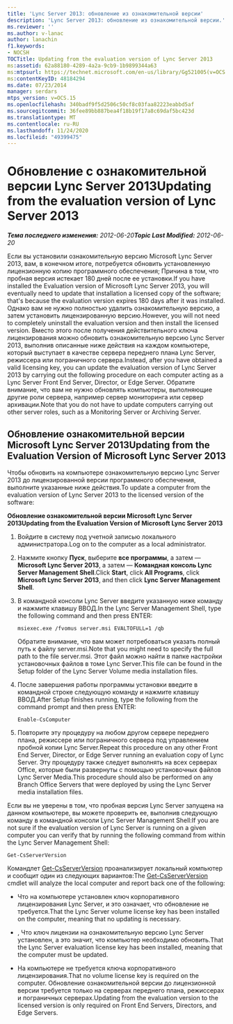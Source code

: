 ```yaml
---
title: 'Lync Server 2013: обновление из ознакомительной версии'
description: 'Lync Server 2013: обновление из ознакомительной версии.'
ms.reviewer: ''
ms.author: v-lanac
author: lanachin
f1.keywords:
- NOCSH
TOCTitle: Updating from the evaluation version of Lync Server 2013
ms:assetid: 62a88180-4289-4a2a-9cb9-1b9899344a63
ms:mtpsurl: https://technet.microsoft.com/en-us/library/Gg521005(v=OCS.15)
ms:contentKeyID: 48184294
ms.date: 07/23/2014
manager: serdars
mtps_version: v=OCS.15
ms.openlocfilehash: 340badf9f5d2506c50cf8c03faa82223eabbd5af
ms.sourcegitcommit: 36fee89bb887bea4f18b19f17a8c69daf5bc423d
ms.translationtype: MT
ms.contentlocale: ru-RU
ms.lasthandoff: 11/24/2020
ms.locfileid: "49399475"
---
```

# <a name="updating-from-the-evaluation-version-of-lync-server-2013"></a><span data-ttu-id="025a5-103">Обновление с ознакомительной версии Lync Server 2013</span><span class="sxs-lookup"><span data-stu-id="025a5-103">Updating from the evaluation version of Lync Server 2013</span></span>

<div data-xmlns="http://www.w3.org/1999/xhtml">

<div class="topic" data-xmlns="http://www.w3.org/1999/xhtml" data-msxsl="urn:schemas-microsoft-com:xslt" data-cs="https://msdn.microsoft.com/">

<div data-asp="https://msdn2.microsoft.com/asp">



</div>

<div id="mainSection">

<div id="mainBody"><span data-ttu-id="025a5-104">

<span> </span></span><span class="sxs-lookup"><span data-stu-id="025a5-104">

<span> </span></span></span>

<span data-ttu-id="025a5-105">_**Тема последнего изменения:** 2012-06-20_</span><span class="sxs-lookup"><span data-stu-id="025a5-105">_**Topic Last Modified:** 2012-06-20_</span></span>

<span data-ttu-id="025a5-106">Если вы установили ознакомительную версию Microsoft Lync Server 2013, вам, в конечном итоге, потребуется обновить установленную лицензионную копию программного обеспечения; Причина в том, что пробная версия истекает 180 дней после ее установки.</span><span class="sxs-lookup"><span data-stu-id="025a5-106">If you have installed the Evaluation version of Microsoft Lync Server 2013, you will eventually need to update that installation a licensed copy of the software; that's because the evaluation version expires 180 days after it was installed.</span></span> <span data-ttu-id="025a5-107">Однако вам не нужно полностью удалить ознакомительную версию, а затем установить лицензированную версию.</span><span class="sxs-lookup"><span data-stu-id="025a5-107">However, you will not need to completely uninstall the evaluation version and then install the licensed version.</span></span> <span data-ttu-id="025a5-108">Вместо этого после получения действительного ключа лицензирования можно обновить ознакомительную версию Lync Server 2013, выполнив описанные ниже действия на каждом компьютере, который выступает в качестве сервера переднего плана Lync Server, режиссера или пограничного сервера.</span><span class="sxs-lookup"><span data-stu-id="025a5-108">Instead, after you have obtained a valid licensing key, you can update the evaluation version of Lync Server 2013 by carrying out the following procedure on each computer acting as a Lync Server Front End Server, Director, or Edge Server.</span></span> <span data-ttu-id="025a5-109">Обратите внимание, что вам не нужно обновлять компьютеры, выполняющие другие роли сервера, например сервер мониторинга или сервер архивации.</span><span class="sxs-lookup"><span data-stu-id="025a5-109">Note that you do not have to update computers carrying out other server roles, such as a Monitoring Server or Archiving Server.</span></span>

<div>

## <a name="updating-from-the-evaluation-version-of-microsoft-lync-server-2013"></a><span data-ttu-id="025a5-110">Обновление ознакомительной версии Microsoft Lync Server 2013</span><span class="sxs-lookup"><span data-stu-id="025a5-110">Updating from the Evaluation Version of Microsoft Lync Server 2013</span></span>

<span data-ttu-id="025a5-111">Чтобы обновить на компьютере ознакомительную версию Lync Server 2013 до лицензированной версии программного обеспечения, выполните указанные ниже действия.</span><span class="sxs-lookup"><span data-stu-id="025a5-111">To update a computer from the evaluation version of Lync Server 2013 to the licensed version of the software:</span></span>

<span data-ttu-id="025a5-112">**Обновление ознакомительной версии Microsoft Lync Server 2013**</span><span class="sxs-lookup"><span data-stu-id="025a5-112">**Updating from the Evaluation Version of Microsoft Lync Server 2013**</span></span>

1.  <span data-ttu-id="025a5-113">Войдите в систему под учетной записью локального администратора.</span><span class="sxs-lookup"><span data-stu-id="025a5-113">Log on to the computer as a local administrator.</span></span>

2.  <span data-ttu-id="025a5-114">Нажмите кнопку **Пуск**, выберите **все программы**, а затем — **Microsoft Lync Server 2013**, а затем — **Командная консоль Lync Server Management Shell**.</span><span class="sxs-lookup"><span data-stu-id="025a5-114">Click **Start**, click **All Programs**, click **Microsoft Lync Server 2013**, and then click **Lync Server Management Shell**.</span></span>

3.  <span data-ttu-id="025a5-115">В командной консоли Lync Server введите указанную ниже команду и нажмите клавишу ВВОД.</span><span class="sxs-lookup"><span data-stu-id="025a5-115">In the Lync Server Management Shell, type the following command and then press ENTER:</span></span>
    
        msiexec.exe /fvomus server.msi EVALTOFULL=1 /qb
    
    <span data-ttu-id="025a5-116">Обратите внимание, что вам может потребоваться указать полный путь к файлу server.msi.</span><span class="sxs-lookup"><span data-stu-id="025a5-116">Note that you might need to specify the full path to the file server.msi.</span></span> <span data-ttu-id="025a5-117">Этот файл можно найти в папке настройки установочных файлов в томе Lync Server.</span><span class="sxs-lookup"><span data-stu-id="025a5-117">This file can be found in the Setup folder of the Lync Server Volume media installation files.</span></span>

4.  <span data-ttu-id="025a5-118">После завершения работы программы установки введите в командной строке следующую команду и нажмите клавишу ВВОД.</span><span class="sxs-lookup"><span data-stu-id="025a5-118">After Setup finishes running, type the following from the command prompt and then press ENTER:</span></span>
    
        Enable-CsComputer

5.  <span data-ttu-id="025a5-119">Повторите эту процедуру на любом другом сервере переднего плана, режиссере или пограничного сервера под управлением пробной копии Lync Server.</span><span class="sxs-lookup"><span data-stu-id="025a5-119">Repeat this procedure on any other Front End Server, Director, or Edge Server running an evaluation copy of Lync Server.</span></span> <span data-ttu-id="025a5-120">Эту процедуру также следует выполнять на всех серверах Office, которые были развернуты с помощью установочных файлов Lync Server Media.</span><span class="sxs-lookup"><span data-stu-id="025a5-120">This procedure should also be performed on any Branch Office Servers that were deployed by using the Lync Server media installation files.</span></span>

<span data-ttu-id="025a5-121">Если вы не уверены в том, что пробная версия Lync Server запущена на данном компьютере, вы можете проверить ее, выполнив следующую команду в командной консоли Lync Server Management Shell:</span><span class="sxs-lookup"><span data-stu-id="025a5-121">If you are not sure if the evaluation version of Lync Server is running on a given computer you can verify that by running the following command from within the Lync Server Management Shell:</span></span>

    Get-CsServerVersion

<span data-ttu-id="025a5-122">Командлет [Get-CsServerVersion](https://docs.microsoft.com/powershell/module/skype/Get-CsServerVersion) проанализирует локальный компьютер и сообщит один из следующих вариантов:</span><span class="sxs-lookup"><span data-stu-id="025a5-122">The [Get-CsServerVersion](https://docs.microsoft.com/powershell/module/skype/Get-CsServerVersion) cmdlet will analyze the local computer and report back one of the following:</span></span>

  - <span data-ttu-id="025a5-123">Что на компьютере установлен ключ корпоративного лицензирования Lync Server, и это означает, что обновление не требуется.</span><span class="sxs-lookup"><span data-stu-id="025a5-123">That the Lync Server volume license key has been installed on the computer, meaning that no updating is necessary.</span></span>

  - <span data-ttu-id="025a5-124">, Что ключ лицензии на ознакомительную версию Lync Server установлен, а это значит, что компьютер необходимо обновить.</span><span class="sxs-lookup"><span data-stu-id="025a5-124">That the Lync Server evaluation license key has been installed, meaning that the computer must be updated.</span></span>

  - <span data-ttu-id="025a5-125">На компьютере не требуется ключа корпоративного лицензирования.</span><span class="sxs-lookup"><span data-stu-id="025a5-125">That no volume license key is required on the computer.</span></span> <span data-ttu-id="025a5-126">Обновление ознакомительной версии до лицензионной версии требуется только на серверах переднего плана, режиссерах и пограничных серверах.</span><span class="sxs-lookup"><span data-stu-id="025a5-126">Updating from the evaluation version to the licensed version is only required on Front End Servers, Directors, and Edge Servers.</span></span>

<span data-ttu-id="025a5-127"></div>

</div>

<span> </span>

</div>

</div>

</span><span class="sxs-lookup"><span data-stu-id="025a5-127"></div>

</div>

<span> </span>

</div>

</div>

</span></span></div>

